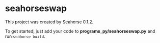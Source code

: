 # seahorseswap

This project was created by Seahorse 0.1.2.

To get started, just add your code to **programs_py/seahorseswap.py** and run `seahorse build`.
